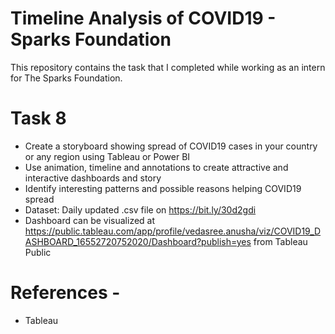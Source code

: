 # Timeline Analysis of COVID19 - Sparks Foundation
This repository contains the task that I completed while working as an intern for The Sparks Foundation.
# Task 8
* Create a storyboard showing spread of COVID19 cases in your country or any region using Tableau or Power BI
* Use animation, timeline and annotations to create attractive and interactive dashboards and story
* Identify interesting patterns and possible reasons helping COVID19 spread
* Dataset: Daily updated .csv file on https://bit.ly/30d2gdi
* Dashboard can be visualized at https://public.tableau.com/app/profile/vedasree.anusha/viz/COVID19_DASHBOARD_16552720752020/Dashboard?publish=yes from Tableau Public
# References - 
* Tableau



